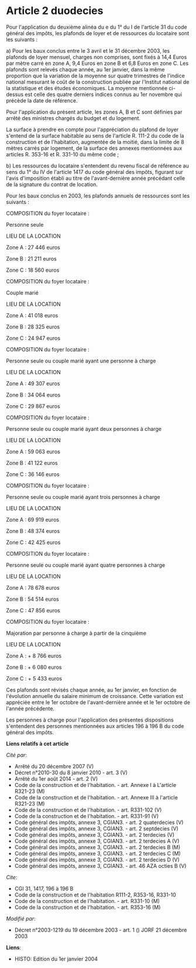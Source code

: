 # Article 2 duodecies

Pour l'application du deuxième alinéa du e du 1° du I de l'article 31 du code général des impôts, les plafonds de loyer et de
ressources du locataire sont les suivants :

a) Pour les baux conclus entre le 3 avril et le 31 décembre 2003, les plafonds de loyer mensuel, charges non comprises, sont
fixés à 14,4 Euros par mètre carré en zone A, 9,4 Euros en zone B et 6,8 Euros en zone C. Les plafonds sont relevés chaque
année, au 1er janvier, dans la même proportion que la variation de la moyenne sur quatre trimestres de l'indice national
mesurant le coût de la construction publiée par l'Institut national de la statistique et des études économiques. La moyenne
mentionnée ci-dessus est celle des quatre derniers indices connus au 1er novembre qui précède la date de référence.

Pour l'application du présent article, les zones A, B et C sont définies par arrêté des ministres chargés du budget et du
logement.

La surface à prendre en compte pour l'appréciation du plafond de loyer s'entend de la surface habitable au sens de l'article
R. 111-2 du code de la construction et de l'habitation, augmentée de la moitié, dans la limite de 8 mètres carrés par
logement, de la surface des annexes mentionnées aux articles R. 353-16 et R. 331-10 du même code ;

b) Les ressources du locataire s'entendent du revenu fiscal de référence au sens du 1° du IV de l'article 1417 du code
général des impôts, figurant sur l'avis d'imposition établi au titre de l'avant-dernière année précédant celle de la
signature du contrat de location.

Pour les baux conclus en 2003, les plafonds annuels de ressources sont les suivants :

COMPOSITION du foyer locataire :

Personne seule

LIEU DE LA LOCATION

Zone A : 27 446 euros

Zone B : 21 211 euros

Zone C : 18 560 euros

COMPOSITION du foyer locataire :

Couple marié

LIEU DE LA LOCATION

Zone A : 41 018 euros

Zone B : 28 325 euros

Zone C : 24 947 euros

COMPOSITION du foyer locataire :

Personne seule ou couple marié ayant une personne à charge

LIEU DE LA LOCATION

Zone A : 49 307 euros

Zone B : 34 064 euros

Zone C : 29 867 euros

COMPOSITION du foyer locataire :

Personne seule ou couple marié ayant deux personnes à charge

LIEU DE LA LOCATION

Zone A : 59 063 euros

Zone B : 41 122 euros

Zone C : 36 146 euros

COMPOSITION du foyer locataire :

Personne seule ou couple marié ayant trois personnes à charge

LIEU DE LA LOCATION

Zone A : 69 919 euros

Zone B : 48 374 euros

Zone C : 42 425 euros

COMPOSITION du foyer locataire :

Personne seule ou couple marié ayant quatre personnes à charge

LIEU DE LA LOCATION

Zone A : 78 678 euros

Zone B : 54 514 euros

Zone C : 47 856 euros

COMPOSITION du foyer locataire :

Majoration par personne à charge à partir de la cinquième

LIEU DE LA LOCATION

Zone A : + 8 766 euros

Zone B : + 6 080 euros

Zone C : + 5 433 euros

Ces plafonds sont révisés chaque année, au 1er janvier, en fonction de l'évolution annuelle du salaire minimum de croissance.
Cette variation est appréciée entre le 1er octobre de l'avant-dernière année et le 1er octobre de l'année précédente.

Les personnes à charge pour l'application des présentes dispositions s'entendent des personnes mentionnées aux articles 196 à
196 B du code général des impôts.

**Liens relatifs à cet article**

_Cité par_:

  - Arrêté du 20 décembre 2007 (V)
  - Décret n°2010-30 du 8 janvier 2010 - art. 3 (V)
  - Arrêté du 1er août 2014 - art. 2 (V)
  - Code de la construction et de l'habitation. - art. Annexe I à L'article R321-23 (M)
  - Code de la construction et de l'habitation. - art. Annexe III à l'article R321-23 (M)
  - Code de la construction et de l'habitation. - art. R331-102 (V)
  - Code de la construction et de l'habitation. - art. R331-91 (V)
  - Code général des impôts, annexe 3, CGIAN3. - art. 2 quaterdecies (V)
  - Code général des impôts, annexe 3, CGIAN3. - art. 2 septdecies (V)
  - Code général des impôts, annexe 3, CGIAN3. - art. 2 terdecies (V)
  - Code général des impôts, annexe 3, CGIAN3. - art. 2 terdecies A (V)
  - Code général des impôts, annexe 3, CGIAN3. - art. 2 terdecies B (M)
  - Code général des impôts, annexe 3, CGIAN3. - art. 2 terdecies C (M)
  - Code général des impôts, annexe 3, CGIAN3. - art. 2 terdecies D (V)
  - Code général des impôts, annexe 3, CGIAN3. - art. 46 AZA octies B (V)

_Cite_:

  - CGI 31, 1417, 196 à 196 B
  - Code de la construction et de l'habitation R111-2, R353-16, R331-10
  - Code de la construction et de l'habitation. - art. R331-10 (M)
  - Code de la construction et de l'habitation. - art. R353-16 (M)

_Modifié par_:

  - Décret n°2003-1219 du 19 décembre 2003 - art. 1 () JORF 21 décembre 2003

**Liens**:

  - HISTO: Edition du 1er janvier 2004
